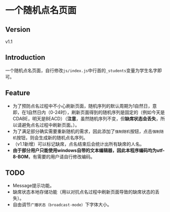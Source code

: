 # 一个随机点名页面
## Version
v1.1
## Introduction
一个随机点名页面，自行修改`js/index.js`中行首的`_students`变量为学生名字即可。
## Feature
* 为了预防点名过程中不小心刷新页面，随机序列的默认周期为1自然日，意即，在1自然日内（0-24时），刷新页面得到的随机序列是固定的（例如今天是CDABE，明天是BEACD）（**注意**，虽然随机序列不变，但**缺席状态会丢失**，所以请避免点名过程中刷新页面。）。
* 为了满足部分确实需要重新随机的需求，因此添加了`强制随机`按钮，点击`强制随机`按钮，则会生成新的随机点名序列。
* （v1.1新增）可以标记缺席，点名结束后会统计出所有缺席的人名。
* **由于部分用户只能使用windows自带的文本编辑器，因此本程序编码均为utf-8-BOM**，有需要的用户请自行修改编码。
## TODO
* Message提示功能。
* 缺席状态本地存储功能（用以对抗点名过程中刷新页面导致的缺席状态的丢失）。
* 自由调节`广播状态（broadcast-mode）`下字体大小。